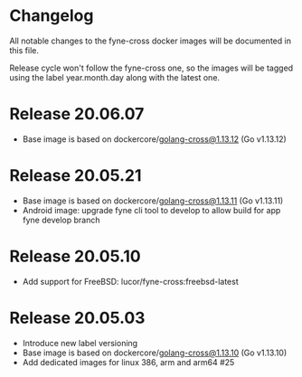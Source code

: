 # Changelog

All notable changes to the fyne-cross docker images will be documented in this file.

Release cycle won't follow the fyne-cross one, so the images will be tagged using the label
year.month.day along with the latest one.

# Release 20.06.07
- Base image is based on dockercore/golang-cross@1.13.12 (Go v1.13.12)

# Release 20.05.21
- Base image is based on dockercore/golang-cross@1.13.11 (Go v1.13.11)
- Android image: upgrade fyne cli tool to develop to allow build for app fyne
  develop branch

# Release 20.05.10
- Add support for FreeBSD: lucor/fyne-cross:freebsd-latest

# Release 20.05.03
- Introduce new label versioning
- Base image is based on dockercore/golang-cross@1.13.10 (Go v1.13.10)
- Add dedicated images for linux 386, arm and arm64 #25
